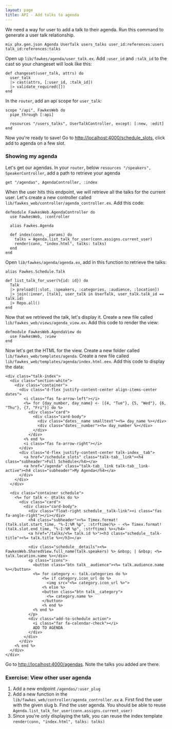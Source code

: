 ```yaml
---
layout: page
title: API - Add talks to agenda
---
```


We need a way for user to add a talk to their agenda. Run this command to generate a user talk relationship.

```
mix phx.gen.json Agenda UserTalk users_talks user_id:references:users talk_id:references:talks
```

Open up `lib/fawkes/agenda/user_talk.ex`. Add `:user_id` and `:talk_id` to the cast so your changeset will look like this:

```
def changeset(user_talk, attrs) do
  user_talk
  |> cast(attrs, [:user_id, :talk_id])
  |> validate_required([])
end
```

In the `router`, add an api scope for `user_talk`:

```
scope "/api", FawkesWeb do
  pipe_through [:api]

  resources "/users_talks", UserTalkController, except: [:new, :edit]
end
```

Now you're ready to save! Go to [http://localhost:4000/schedule_slots](http://localhost:4000/schedule_slots), click add to agenda on a few slot.

### Showing my agenda

Let's get our agendas. In your `router`, below `resources "/speakers", SpeakerController`, add a path to retrieve your agenda

```
get "/agendas", AgendaController, :index
```

When the user hits this endpoint, we will retrieve all the talks for the current user. Let's create a new controller called `lib/fawkes_web/controller/agenda_controller.ex`. Add this code:

```
defmodule FawkesWeb.AgendaController do
  use FawkesWeb, :controller

  alias Fawkes.Agenda

  def index(conn, _params) do
    talks = Agenda.list_talk_for_user(conn.assigns.current_user)
    render(conn, "index.html", talks: talks)
  end
end
```

Open `lib/fawkes/agenda/agenda.ex`, add in this function to retrieve the talks:

```
alias Fawkes.Schedule.Talk

def list_talk_for_user(%{id: id}) do
  Talk
  |> preload([:slot, :speakers, :categories, :audience, :location])
  |> join(:inner, [talk], user_talk in UserTalk, user_talk.talk_id == talk.id)
  |> Repo.all()
end
```

Now that we retrieved the talk, let's display it. Create a new file called `lib/fawkes_web/views/agenda_view.ex`. Add this code to render the view:

```
defmodule FawkesWeb.AgendaView do
  use FawkesWeb, :view
end
```

Now let's get the HTML for the view. Create a new folder called `lib/fawkes_web/templates/agenda`. Create a new file called `lib/fawkes_web/templates/agenda/index.html.eex`. Add this code to display the data:

```
<div class="talk-index">
  <div class="section-white">
    <div class="container">
      <div class="d-flex justify-content-center align-items-center dates">
        <i class="fas fa-arrow-left"></i>
        <%= for {day_number, day_name} <- [{4, "Tue"}, {5, "Wed"}, {6, "Thu"}, {7, "Fri"}] do %>
          <div class="card">
            <div class="card-body">
              <div class="dates__name smalltext"><%= day_name %></div>
              <div class="dates__number"><%= day_number %></div>
            </div>
          </div>
        <% end %>
        <i class="fas fa-arrow-right"></i>
      </div>
      <div class="d-flex justify-content-center talk-index__tab">
        <a href="/schedule_slots" class="talk-tab__link"><h4 class="subheader">Full Schedule</h4></a>
        <a href="/agenda" class="talk-tab__link talk-tab__link-active"><h4 class="subheader">My Agenda</h4></a>
      </div>
    </div>
  </div>

  <div class="container schedule">
    <%= for talk <- @talks do %>
      <div class="card">
        <div class="card-body">
          <div class="float-right schedule__talk-link"><i class="fas fa-angle-right"></i></div>
          <h4 class="subheader"><%= Timex.format!(talk.slot.start_time, "%-I:%M %p", :strftime)%> - <%= Timex.format!(talk.slot.end_time, "%-I:%M %p", :strftime) %></h4>
          <a href="/talks/<%= talk.id %>"><h3 class="schedule__talk-title"><%= talk.title %></h3></a>

          <div class="schedule__details"><%= FawkesWeb.SharedView.full_name(talk.speakers) %> &nbsp; | &nbsp; <%= talk.location.name %></div>
          <p class="icons">
            <button class="btn talk__audience"><%= talk.audience.name %></button>
            <%= for category <- talk.categories do %>
                <%= if category.icon_url do %>
                  <img src="<%= category.icon_url %>">
                <% else %>
                <button class="btn talk__category">
                  <%= category.name %>
                </button>
                <% end %>
            <% end %>
          </p>
          <div class="add-to-schedule action">
            <i class="far fa-calendar-check"></i>
            ADD TO AGENDA
          </div>
        </div>
      </div>
    <% end %>
  </div>
</div>
```

Go to [http://localhost:4000/agendas](http://localhost:4000/agendas). Note the talks you added are there.

### Exercise: View other user agenda
1. Add a new endpoint `/agendas/:user_plug`
2. Add a new function in the `lib/fawkes_web/controller/agenda_controller.ex`
  a. First find the user with the given slug
  b. Find the user agenda. You should be able to reuse `Agenda.list_talk_for_user(conn.assigns.current_user)`
3. Since you're only displaying the talk, you can reuse the index template `render(conn, "index.html", talks: talks)`
